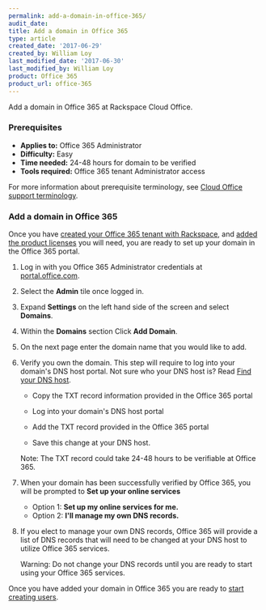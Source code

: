 ```yaml
---
permalink: add-a-domain-in-office-365/
audit_date:
title: Add a domain in Office 365
type: article
created_date: '2017-06-29'
created_by: William Loy
last_modified_date: '2017-06-30'
last_modified_by: William Loy
product: Office 365
product_url: office-365
---
```

Add a domain in Office 365 at Rackspace Cloud Office.

### Prerequisites

- **Applies to:** Office 365 Administrator
- **Difficulty:** Easy
- **Time needed:** 24-48 hours for domain to be verified
- **Tools required:**  Office 365 tenant Administrator access

For more information about prerequisite terminology, see [Cloud Office support terminology](/how-to/cloud-office-support-terminology/).


### Add a domain in Office 365

Once you have [created your Office 365 tenant with Rackspace](/how-to/office-365/#create-your-tenant-id/), and [added the product licenses](/how-to/add-an-office-365-license/) you will need, you are ready to set up your domain in the Office 365 portal.


1. Log in with you Office 365 Administrator credentials at [portal.office.com](portal.office.com).

2. Select the **Admin** tile once logged in.

    <!--add screen shot file AddDomainO365SC1.png-->

3. Expand **Settings** on the left hand side of the screen and select **Domains**.

4. Within the **Domains** section Click **Add Domain**.

5. On the next page enter the domain name that you would like to add.

    <!--add screen shot file AddDomainO365SC2.png-->

6. Verify you own the domain. This step will require to log into your domain's DNS host portal. Not sure who your DNS host is? Read [Find your DNS host](/how-to/find-your-dns-host/).

    - Copy the TXT record information provided in the Office 365 portal

    <!--add screen shot file AddDomainO365SC3.png-->

    - Log into your domain's DNS host portal

    - Add the TXT record provided in the Office 365 portal

    - Save this change at your DNS host.

    Note: The TXT record could take 24-48 hours to be verifiable at Office 365.

7. When your domain has been successfully verified by Office 365, you will be prompted to **Set up your online services**

    - Option 1: **Set up my online services for me.**
    - Option 2: **I'll manage  my own DNS records.**

8. If you elect to manage your own DNS records, Office 365 will provide a list of DNS records that will need to be changed at your DNS host to utilize Office 365 services.

    Warning: Do not change your DNS records until you are ready to start using your Office 365 services.



Once you have added your domain in Office 365 you are ready to [start creating users](/how-to/add-an-office-365-license/#assign-an-office-365-license/).
